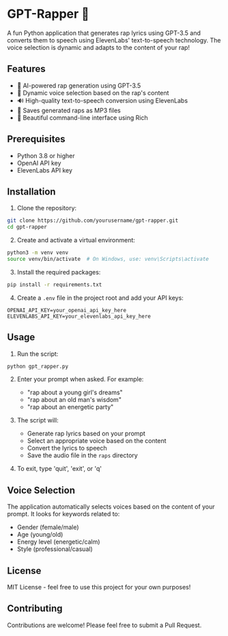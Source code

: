 # GPT-Rapper 🎤

A fun Python application that generates rap lyrics using GPT-3.5 and converts them to speech using ElevenLabs' text-to-speech technology. The voice selection is dynamic and adapts to the content of your rap!

## Features

- 🤖 AI-powered rap generation using GPT-3.5
- 🎵 Dynamic voice selection based on the rap's content
- 🔊 High-quality text-to-speech conversion using ElevenLabs
- 💾 Saves generated raps as MP3 files
- 🎨 Beautiful command-line interface using Rich

## Prerequisites

- Python 3.8 or higher
- OpenAI API key
- ElevenLabs API key

## Installation

1. Clone the repository:
```bash
git clone https://github.com/yourusername/gpt-rapper.git
cd gpt-rapper
```

2. Create and activate a virtual environment:
```bash
python3 -m venv venv
source venv/bin/activate  # On Windows, use: venv\Scripts\activate
```

3. Install the required packages:
```bash
pip install -r requirements.txt
```

4. Create a `.env` file in the project root and add your API keys:
```
OPENAI_API_KEY=your_openai_api_key_here
ELEVENLABS_API_KEY=your_elevenlabs_api_key_here
```

## Usage

1. Run the script:
```bash
python gpt_rapper.py
```

2. Enter your prompt when asked. For example:
   - "rap about a young girl's dreams"
   - "rap about an old man's wisdom"
   - "rap about an energetic party"

3. The script will:
   - Generate rap lyrics based on your prompt
   - Select an appropriate voice based on the content
   - Convert the lyrics to speech
   - Save the audio file in the `raps` directory

4. To exit, type 'quit', 'exit', or 'q'

## Voice Selection

The application automatically selects voices based on the content of your prompt. It looks for keywords related to:
- Gender (female/male)
- Age (young/old)
- Energy level (energetic/calm)
- Style (professional/casual)

## License

MIT License - feel free to use this project for your own purposes!

## Contributing

Contributions are welcome! Please feel free to submit a Pull Request. 